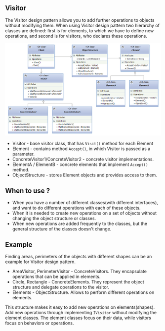 ## Visitor
The Visitor design pattern allows you to add further operations to objects without modifying them.
When using Visitor design pattern two hierarchy of classes are defined: first is for elements, to which we
have to define new operations, and second is for visitors, who declares these operations. 

![img.png](assets/img.png)

* Visitor - base visitor class, that has `Visit()` method for each Element
* Element - contains method `Accept()`, in which Visitor is passed as a parameter.
* ConcreteVisitor1/ConcreteVisitor2 - concrete visitor implementations.
* ElementA / ElementB - concrete elements that implement `Accept()` method.
* ObjectStructure - stores Element objects and provides access to them. 

## When to use ?
* When you have a number of different classes(with different interfaces), and want to do different operations
with each of these objects.
* When it is needed to create new operations on a set of objects without changing the object structure or classes.
* When new operations are added frequently to the classes, but the general structure of the classes doesn't change.

## Example
Finding areas, perimeters of the objects with different shapes can be an example for Visitor design pattern.
* AreaVisitor, PerimeterVisitor - ConcreteVisitors. They encapsulate operations that can be applied in elements.
* Circle, Rectangle - ConcreteElements. They represent the object structure and delegate operations to the visitor.
* Elements - ObjectStructure. Allows to perform different operations on elements. 

This structure makes it easy to add new operations on elements(shapes). Add new operations through implementing
`IVisitor` without modifying the element classes. The element classes focus on their data, while visitors focus on behaviors or operations.